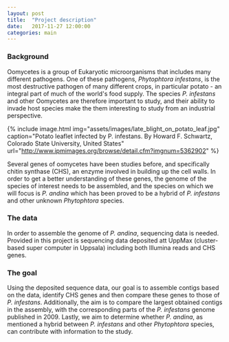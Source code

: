 ```yaml
---
layout: post
title:  "Project description"
date:   2017-11-27 12:00:00
categories: main
---
```


### Background
Oomycetes is a group of Eukaryotic microorganisms that includes many different pathogens. One of these pathogens, *Phytophtora infestans*, is the most destructive pathogen of many different crops, in particular potato - an integral part of much of the world's food supply. The species *P. infestans* and other Oomycetes are therefore important to study, and their ability to invade host species make the them interesting to study from an industrial perspective. 

{% include image.html
            img="assets/images/late_blight_on_potato_leaf.jpg"
            caption="Potato leaflet infected by P. infestans. By Howard F. Schwartz, Colorado State University, United States"
            url="http://www.ipmimages.org/browse/detail.cfm?imgnum=5362902" %}

Several genes of oomycetes have been studies before, and specifically chitin synthase (CHS), an enzyme involved in building up the cell walls. In order to get a better understanding of these genes, the genome of the species of interest needs to be assembled, and the species on which we will focus is *P. andina* which has been proved to be a hybrid of *P. infestans* and other unknown *Phytophtora* species.  

### The data  
In order to assemble the genome of *P. andina*, sequencing data is needed. Provided in this project is sequencing data deposited att UppMax (cluster-based super computer in Uppsala) including both Illumina reads and CHS genes. 

### The goal
Using the deposited sequence data, our goal is to assemble contigs based on the data, identify CHS genes and then compare these genes to those of *P. infestans*. Additionally, the aim is to compare the largest obtained contigs in the assembly, with the corresponding parts of the *P. infestans* genome published in 2009. Lastly, we aim to determine whether *P. andina*, as mentioned a hybrid between *P. infestans* and other *Phytophtora* species, can contribute with information to the study. 


